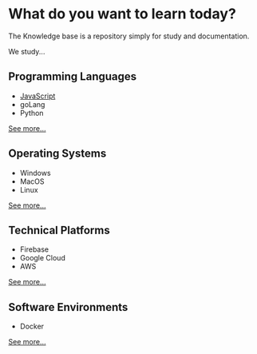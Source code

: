 # What do you want to learn today?

The Knowledge base is a repository simply for study and documentation.

We study...

## Programming Languages

- [JavaScript](languages/javascript)
- goLang
- Python

[See more...](languages)

## Operating Systems

- Windows
- MacOS
- Linux

[See more...](operating-systems)

## Technical Platforms

- Firebase
- Google Cloud
- AWS

[See more...](platforms)

## Software Environments

- Docker

[See more...](environments)